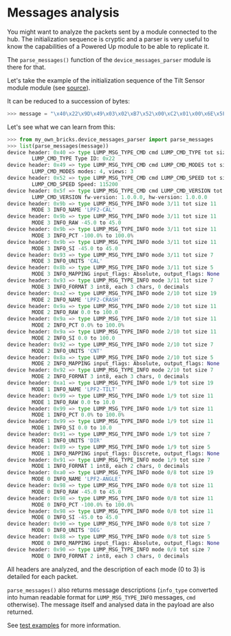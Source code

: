 # Messages analysis

You might want to analyze the packets sent by a module connected to the hub.
The initialization sequence is cryptic and a parser is very useful to know
the capabilities of a Powered Up module to be able to replicate it.

The `parse_messages()` function of the `device_messages_parser` module is there for that.

Let's take the example of the initialization sequence of the Tilt Sensor module
module (see [source](https://github.com/ysard/MyOwnBricks/blob/master/src/TiltSensor.cpp)).

It can be reduced to a succession of bytes:

```python
>>> message = "\x40\x22\x9D\x49\x03\x02\xB7\x52\x00\xC2\x01\x00\x6E\x5F\x00\x00\x00\x10\x00\x00\x00\x10\xA0\x9B\x00\x4C\x50\x46\x32\x2D\x43\x41\x4C\x6F\x9B\x01\x00\x00\x34\xC2\x00\x00\x34\x42\xE5\x9B\x02\x00\x00\xC8\xC2\x00\x00\xC8\x42\xE6\x9B\x03\x00\x00\x34\xC2\x00\x00\x34\x42\xE7\x93\x04\x43\x41\x4C\x00\x26\x8B\x05\x10\x00\x61\x93\x80\x03\x00\x03\x00\xEC\xA2\x00\x4C\x50\x46\x32\x2D\x43\x52\x41\x53\x48\x00\x00\x00\x00\x00\x00\x53\x9A\x01\x00\x00\x00\x00\x00\x00\xC8\x42\xEE\x9A\x02\x00\x00\x00\x00\x00\x00\xC8\x42\xED\x9A\x03\x00\x00\x00\x00\x00\x00\xC8\x42\xEC\x92\x04\x43\x4E\x54\x00\x30\x8A\x05\x10\x00\x60\x92\x80\x03\x00\x03\x00\xED\xA1\x00\x4C\x50\x46\x32\x2D\x54\x49\x4C\x54\x00\x00\x00\x00\x00\x00\x00\x1E\x99\x01\x00\x00\x00\x00\x00\x00\x20\x41\x06\x99\x02\x00\x00\x00\x00\x00\x00\xC8\x42\xEE\x99\x03\x00\x00\x00\x00\x00\x00\x20\x41\x04\x91\x04\x44\x49\x52\x00\x35\x89\x05\x04\x00\x77\x91\x80\x01\x00\x02\x00\xED\xA0\x00\x4C\x50\x46\x32\x2D\x41\x4E\x47\x4C\x45\x00\x00\x00\x00\x00\x00\x5B\x98\x01\x00\x00\x34\xC2\x00\x00\x34\x42\xE6\x98\x02\x00\x00\xC8\xC2\x00\x00\xC8\x42\xE5\x98\x03\x00\x00\x34\xC2\x00\x00\x34\x42\xE4\x90\x04\x44\x45\x47\x00\x2D\x88\x05\x10\x00\x62\x90\x80\x02\x00\x03\x00\xEE"
```

Let's see what we can learn from this:

```python
>>> from my_own_bricks.device_messages_parser import parse_messages
>>> list(parse_messages(message))
device header: 0x40 => type LUMP_MSG_TYPE_CMD cmd LUMP_CMD_TYPE tot size 3
        LUMP_CMD_TYPE Type ID: 0x22
device header: 0x49 => type LUMP_MSG_TYPE_CMD cmd LUMP_CMD_MODES tot size 4
        LUMP_CMD_MODES modes: 4, views: 3
device header: 0x52 => type LUMP_MSG_TYPE_CMD cmd LUMP_CMD_SPEED tot size 6
        LUMP_CMD_SPEED Speed: 115200
device header: 0x5f => type LUMP_MSG_TYPE_CMD cmd LUMP_CMD_VERSION tot size 10
        LUMP_CMD_VERSION fw-version: 1.0.0.0, hw-version: 1.0.0.0
device header: 0x9b => type LUMP_MSG_TYPE_INFO mode 3/11 tot size 11
        MODE 3 INFO_NAME 'LPF2-CAL'
device header: 0x9b => type LUMP_MSG_TYPE_INFO mode 3/11 tot size 11
        MODE 3 INFO_RAW -45.0 to 45.0
device header: 0x9b => type LUMP_MSG_TYPE_INFO mode 3/11 tot size 11
        MODE 3 INFO_PCT -100.0% to 100.0%
device header: 0x9b => type LUMP_MSG_TYPE_INFO mode 3/11 tot size 11
        MODE 3 INFO_SI -45.0 to 45.0
device header: 0x93 => type LUMP_MSG_TYPE_INFO mode 3/11 tot size 7
        MODE 3 INFO_UNITS 'CAL'
device header: 0x8b => type LUMP_MSG_TYPE_INFO mode 3/11 tot size 5
        MODE 3 INFO_MAPPING input_flags: Absolute, output_flags: None
device header: 0x93 => type LUMP_MSG_TYPE_INFO mode 3/11 tot size 7
        MODE 3 INFO_FORMAT 3 int8, each 3 chars, 0 decimals
device header: 0xa2 => type LUMP_MSG_TYPE_INFO mode 2/10 tot size 19
        MODE 2 INFO_NAME 'LPF2-CRASH'
device header: 0x9a => type LUMP_MSG_TYPE_INFO mode 2/10 tot size 11
        MODE 2 INFO_RAW 0.0 to 100.0
device header: 0x9a => type LUMP_MSG_TYPE_INFO mode 2/10 tot size 11
        MODE 2 INFO_PCT 0.0% to 100.0%
device header: 0x9a => type LUMP_MSG_TYPE_INFO mode 2/10 tot size 11
        MODE 2 INFO_SI 0.0 to 100.0
device header: 0x92 => type LUMP_MSG_TYPE_INFO mode 2/10 tot size 7
        MODE 2 INFO_UNITS 'CNT'
device header: 0x8a => type LUMP_MSG_TYPE_INFO mode 2/10 tot size 5
        MODE 2 INFO_MAPPING input_flags: Absolute, output_flags: None
device header: 0x92 => type LUMP_MSG_TYPE_INFO mode 2/10 tot size 7
        MODE 2 INFO_FORMAT 3 int8, each 3 chars, 0 decimals
device header: 0xa1 => type LUMP_MSG_TYPE_INFO mode 1/9 tot size 19
        MODE 1 INFO_NAME 'LPF2-TILT'
device header: 0x99 => type LUMP_MSG_TYPE_INFO mode 1/9 tot size 11
        MODE 1 INFO_RAW 0.0 to 10.0
device header: 0x99 => type LUMP_MSG_TYPE_INFO mode 1/9 tot size 11
        MODE 1 INFO_PCT 0.0% to 100.0%
device header: 0x99 => type LUMP_MSG_TYPE_INFO mode 1/9 tot size 11
        MODE 1 INFO_SI 0.0 to 10.0
device header: 0x91 => type LUMP_MSG_TYPE_INFO mode 1/9 tot size 7
        MODE 1 INFO_UNITS 'DIR'
device header: 0x89 => type LUMP_MSG_TYPE_INFO mode 1/9 tot size 5
        MODE 1 INFO_MAPPING input_flags: Discrete, output_flags: None
device header: 0x91 => type LUMP_MSG_TYPE_INFO mode 1/9 tot size 7
        MODE 1 INFO_FORMAT 1 int8, each 2 chars, 0 decimals
device header: 0xa0 => type LUMP_MSG_TYPE_INFO mode 0/8 tot size 19
        MODE 0 INFO_NAME 'LPF2-ANGLE'
device header: 0x98 => type LUMP_MSG_TYPE_INFO mode 0/8 tot size 11
        MODE 0 INFO_RAW -45.0 to 45.0
device header: 0x98 => type LUMP_MSG_TYPE_INFO mode 0/8 tot size 11
        MODE 0 INFO_PCT -100.0% to 100.0%
device header: 0x98 => type LUMP_MSG_TYPE_INFO mode 0/8 tot size 11
        MODE 0 INFO_SI -45.0 to 45.0
device header: 0x90 => type LUMP_MSG_TYPE_INFO mode 0/8 tot size 7
        MODE 0 INFO_UNITS 'DEG'
device header: 0x88 => type LUMP_MSG_TYPE_INFO mode 0/8 tot size 5
        MODE 0 INFO_MAPPING input_flags: Absolute, output_flags: None
device header: 0x90 => type LUMP_MSG_TYPE_INFO mode 0/8 tot size 7
        MODE 0 INFO_FORMAT 2 int8, each 3 chars, 0 decimals
```

All headers are analyzed, and the description of each mode (0 to 3) is detailed for each packet.

`parse_messages()` also returns message descriptions (`info_type` converted into
human readable format for `LUMP_MSG_TYPE_INFO` messages, `cmd` otherwise).
The message itself and analysed data in the payload are also returned.

See [test examples](https://github.com/ysard/MyOwnBricks/blob/master/tests/test_device_messages_parser.py#L270)
for more information.
